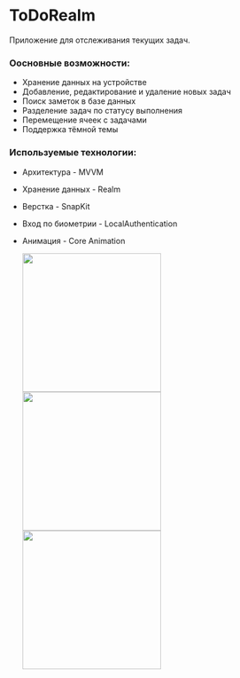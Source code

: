 # ToDoRealm
Приложение для отслеживания текущих задач.

### **Оосновные возможности:**
+ Хранение данных на устройстве
+ Добавление, редактирование и удаление новых задач
+ Поиск заметок в базе данных
+ Разделение задач по статусу выполнения
+ Перемещение ячеек с задачами
+ Поддержка тёмной темы

### **Используемые технологии:**
+ Архитектура - MVVM
+ Хранение данных - Realm
+ Верстка - SnapKit
+ Вход по биометрии - LocalAuthentication
+ Анимация - Core Animation

    <img src="https://media.giphy.com/media/zjZg9SJswkhROl1npi/giphy.gif" width="250">
    <img src="https://media.giphy.com/media/fX9CdsDH2EVlLr7mNI/giphy.gif" width="250">
    <img src="https://media.giphy.com/media/Dlil3k9QuRHv7xtNcI/giphy.gif" width="250">


